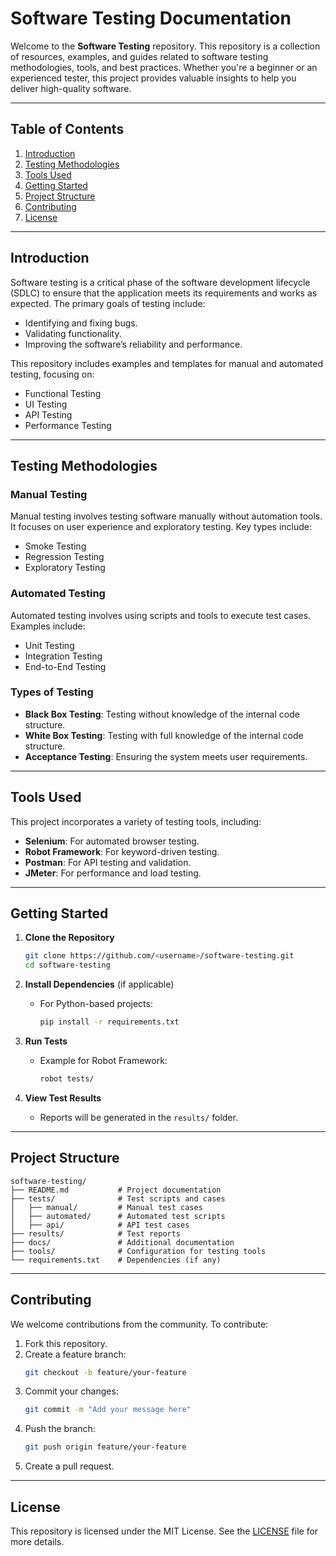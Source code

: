 # Software Testing Documentation

Welcome to the **Software Testing** repository. This repository is a collection of resources, examples, and guides related to software testing methodologies, tools, and best practices. Whether you're a beginner or an experienced tester, this project provides valuable insights to help you deliver high-quality software.

---

## Table of Contents

1. [Introduction](#introduction)
2. [Testing Methodologies](#testing-methodologies)
3. [Tools Used](#tools-used)
4. [Getting Started](#getting-started)
5. [Project Structure](#project-structure)
6. [Contributing](#contributing)
7. [License](#license)

---

## Introduction

Software testing is a critical phase of the software development lifecycle (SDLC) to ensure that the application meets its requirements and works as expected. The primary goals of testing include:

- Identifying and fixing bugs.
- Validating functionality.
- Improving the software’s reliability and performance.

This repository includes examples and templates for manual and automated testing, focusing on:

- Functional Testing
- UI Testing
- API Testing
- Performance Testing

---

## Testing Methodologies

### Manual Testing
Manual testing involves testing software manually without automation tools. It focuses on user experience and exploratory testing. Key types include:

- Smoke Testing
- Regression Testing
- Exploratory Testing

### Automated Testing
Automated testing involves using scripts and tools to execute test cases. Examples include:

- Unit Testing
- Integration Testing
- End-to-End Testing

### Types of Testing
- **Black Box Testing**: Testing without knowledge of the internal code structure.
- **White Box Testing**: Testing with full knowledge of the internal code structure.
- **Acceptance Testing**: Ensuring the system meets user requirements.

---

## Tools Used

This project incorporates a variety of testing tools, including:

- **Selenium**: For automated browser testing.
- **Robot Framework**: For keyword-driven testing.
- **Postman**: For API testing and validation.
- **JMeter**: For performance and load testing.

---

## Getting Started

1. **Clone the Repository**
   ```bash
   git clone https://github.com/<username>/software-testing.git
   cd software-testing
   ```

2. **Install Dependencies** (if applicable)
   - For Python-based projects:
     ```bash
     pip install -r requirements.txt
     ```

3. **Run Tests**
   - Example for Robot Framework:
     ```bash
     robot tests/
     ```

4. **View Test Results**
   - Reports will be generated in the `results/` folder.

---

## Project Structure

```plaintext
software-testing/
├── README.md           # Project documentation
├── tests/              # Test scripts and cases
│   ├── manual/         # Manual test cases
│   ├── automated/      # Automated test scripts
│   ├── api/            # API test cases
├── results/            # Test reports
├── docs/               # Additional documentation
├── tools/              # Configuration for testing tools
└── requirements.txt    # Dependencies (if any)
```

---

## Contributing

We welcome contributions from the community. To contribute:

1. Fork this repository.
2. Create a feature branch:
   ```bash
   git checkout -b feature/your-feature
   ```
3. Commit your changes:
   ```bash
   git commit -m "Add your message here"
   ```
4. Push the branch:
   ```bash
   git push origin feature/your-feature
   ```
5. Create a pull request.

---

## License

This repository is licensed under the MIT License. See the [LICENSE](LICENSE) file for more details.
